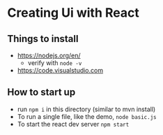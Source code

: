 # Creating Ui with React

## Things to install
- https://nodejs.org/en/
  - verify with `node -v`
- https://code.visualstudio.com

## How to start up
- run `npm i` in this directory (similar to mvn install)
- To run a single file, like the demo, `node basic.js`
- To start the react dev server `npm start`